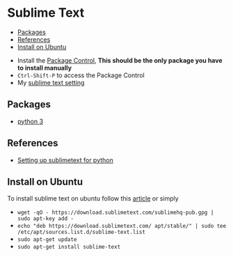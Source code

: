 # Sublime Text

<!-- START doctoc generated TOC please keep comment here to allow auto update -->
<!-- DON'T EDIT THIS SECTION, INSTEAD RE-RUN doctoc TO UPDATE -->


- [Packages](#packages)
- [References](#references)
- [Install on Ubuntu](#install-on-ubuntu)

<!-- END doctoc generated TOC please keep comment here to allow auto update -->

* Install the [Package Control](https://packagecontrol.io/), **This should be the only package you have to install manually**
* ``Ctrl-Shift-P`` to access the Package Control
* My [sublime text setting](./Preferences.sublime-settings.json)

## Packages

* [python 3](https://packagecontrol.io/packages/Python%203)

## References

* [Setting up sublimetext for python](https://dbader.org/blog/setting-up-sublime-text-for-python-development)

[sublime text]: https://www.sublimetext.com/


## Install on Ubuntu

To install sublime text on ubuntu follow this [article](http://tipsonubuntu.com/2017/05/30/install-sublime-text-3-ubuntu-16-04-official-way/) or simply

* ``wget -qO - https://download.sublimetext.com/sublimehq-pub.gpg | sudo apt-key add -``
* ``echo "deb https://download.sublimetext.com/ apt/stable/" | sudo tee /etc/apt/sources.list.d/sublime-text.list``
* ``sudo apt-get update``
* ``sudo apt-get install sublime-text``
